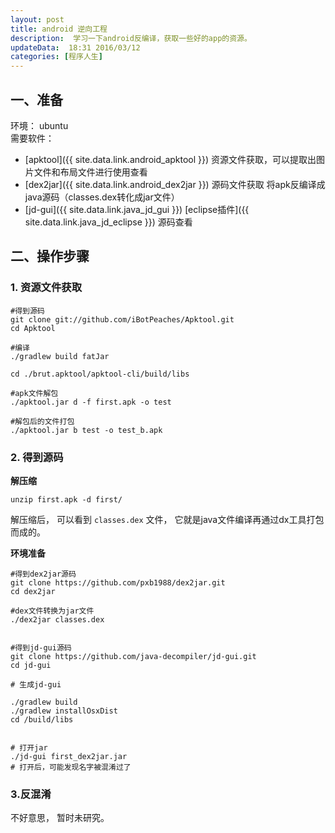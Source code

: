 ```yaml
---  
layout: post  
title: android 逆向工程
description:  学习一下android反编译，获取一些好的app的资源。    
updateData:  18:31 2016/03/12
categories: [程序人生]
---  
```



## 一、准备

环境： ubuntu  
需要软件：  

* [apktool]({{ site.data.link.android_apktool }}) 资源文件获取，可以提取出图片文件和布局文件进行使用查看  
* [dex2jar]({{ site.data.link.android_dex2jar }}) 源码文件获取 将apk反编译成java源码（classes.dex转化成jar文件）  
* [jd-gui]({{ site.data.link.java_jd_gui }}) [eclipse插件]({{ site.data.link.java_jd_eclipse }}) 源码查看   

 
## 二、操作步骤


### 1. 资源文件获取

```
#得到源码
git clone git://github.com/iBotPeaches/Apktool.git
cd Apktool

#编译
./gradlew build fatJar

cd ./brut.apktool/apktool-cli/build/libs

#apk文件解包
./apktool.jar d -f first.apk -o test 

#解包后的文件打包
./apktool.jar b test -o test_b.apk
```


### 2. 得到源码


**解压缩**  

```
unzip first.apk -d first/
```

解压缩后， 可以看到 `classes.dex` 文件， 它就是java文件编译再通过dx工具打包而成的。  

**环境准备**

```
#得到dex2jar源码
git clone https://github.com/pxb1988/dex2jar.git
cd dex2jar

#dex文件转换为jar文件
./dex2jar classes.dex
 

#得到jd-gui源码
git clone https://github.com/java-decompiler/jd-gui.git
cd jd-gui

# 生成jd-gui

./gradlew build
./gradlew installOsxDist
cd /build/libs


# 打开jar
./jd-gui first_dex2jar.jar
# 打开后，可能发现名字被混淆过了

```


### 3.反混淆

不好意思， 暂时未研究。  







